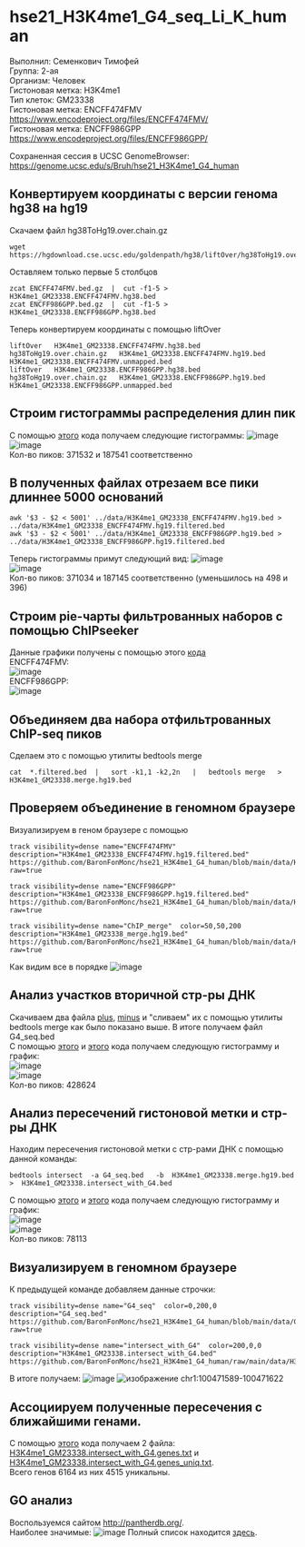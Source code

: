 # hse21_H3K4me1_G4_seq_Li_K_human

Выполнил: Семенкович Тимофей\
Группа: 2-ая\
Организм: Человек\
Гистоновая метка: H3K4me1\
Тип клеток: GM23338\
Гистоновая метка: ENCFF474FMV https://www.encodeproject.org/files/ENCFF474FMV/  
Гистоновая метка: ENCFF986GPP https://www.encodeproject.org/files/ENCFF986GPP/

Сохраненная сессия в UCSC GenomeBrowser:  https://genome.ucsc.edu/s/Bruh/hse21_H3K4me1_G4_human 

## Конвертируем координаты с версии генома hg38 на hg19

Скачаем файл hg38ToHg19.over.chain.gz
```
wget https://hgdownload.cse.ucsc.edu/goldenpath/hg38/liftOver/hg38ToHg19.over.chain.gz
```
Оставляем только первые 5 столбцов
```
zcat ENCFF474FMV.bed.gz  |  cut -f1-5 > H3K4me1_GM23338.ENCFF474FMV.hg38.bed
zcat ENCFF986GPP.bed.gz  |  cut -f1-5 > H3K4me1_GM23338.ENCFF986GPP.hg38.bed
```
Теперь конвертируем координаты с помощью liftOver
```
liftOver   H3K4me1_GM23338.ENCFF474FMV.hg38.bed   hg38ToHg19.over.chain.gz   H3K4me1_GM23338.ENCFF474FMV.hg19.bed   H3K4me1_GM23338.ENCFF474FMV.unmapped.bed
liftOver   H3K4me1_GM23338.ENCFF986GPP.hg38.bed   hg38ToHg19.over.chain.gz   H3K4me1_GM23338.ENCFF986GPP.hg19.bed   H3K4me1_GM23338.ENCFF986GPP.unmapped.bed
```

## Строим гистограммы распределения длин пик
С помощью [этого](https://github.com/BaronFonMonc/hse21_H3K4me1_G4_human/raw/main/src/length_hist.R) кода получаем следующие гистограммы:
![image](https://user-images.githubusercontent.com/55275328/121436656-ab811c80-c989-11eb-9447-2232885af36b.png)  
![image](https://user-images.githubusercontent.com/55275328/121436677-b340c100-c989-11eb-8faa-ad003e13ec2a.png)  
Кол-во пиков: 371532 и 187541 соответственно

## В полученных файлах отрезаем все пики длиннее 5000 оснований
```
awk '$3 - $2 < 5001' ../data/H3K4me1_GM23338_ENCFF474FMV.hg19.bed > ../data/H3K4me1_GM23338_ENCFF474FMV.hg19.filtered.bed
awk '$3 - $2 < 5001' ../data/H3K4me1_GM23338_ENCFF986GPP.hg19.bed > ../data/H3K4me1_GM23338_ENCFF986GPP.hg19.filtered.bed
```
Теперь гистограммы примут следующий вид:
![image](https://user-images.githubusercontent.com/55275328/121437232-a1135280-c98a-11eb-8385-dda4f4855502.png)  
![image](https://user-images.githubusercontent.com/55275328/121437262-aa9cba80-c98a-11eb-9e98-2f64fda19610.png)  
Кол-во пиков: 371034 и 187145 соответственно (уменьшилось на 498 и 396)

## Строим pie-чарты фильтрованных наборов с помощью ChIPseeker
Данные графики получены с помощью этого [кода](https://github.com/BaronFonMonc/hse21_H3K4me1_G4_human/raw/main/src/chip_seeker.R)  
ENCFF474FMV:  
![image](https://user-images.githubusercontent.com/55275328/121437564-39a9d280-c98b-11eb-82c7-7f7017033f6c.png)  
ENCFF986GPP:  
![image](https://user-images.githubusercontent.com/55275328/121437579-40d0e080-c98b-11eb-8c1e-5d288db5af83.png)  

## Объединяем два набора отфильтрованных ChIP-seq пиков
Сделаем это с помощью утилиты bedtools merge
```
cat  *.filtered.bed  |   sort -k1,1 -k2,2n   |   bedtools merge   >  H3K4me1_GM23338.merge.hg19.bed
```

## Проверяем объединение в геномном браузере
Визуализируем в геном браузере с помощью 
```
track visibility=dense name="ENCFF474FMV"  description="H3K4me1_GM23338_ENCFF474FMV.hg19.filtered.bed"
https://github.com/BaronFonMonc/hse21_H3K4me1_G4_human/blob/main/data/H3K4me1_GM23338_ENCFF474FMV.hg19.filtered.bed?raw=true

track visibility=dense name="ENCFF986GPP"  description="H3K4me1_GM23338_ENCFF986GPP.hg19.filtered.bed"
https://github.com/BaronFonMonc/hse21_H3K4me1_G4_human/blob/main/data/H3K4me1_GM23338_ENCFF986GPP.hg19.filtered.bed?raw=true

track visibility=dense name="ChIP_merge"  color=50,50,200   description="H3K4me1_GM23338_merge.hg19.bed"
https://github.com/BaronFonMonc/hse21_H3K4me1_G4_human/blob/main/data/H3K4me1_GM23338_merge.hg19.bed?raw=true
```
Как видим все в порядке ![image](https://user-images.githubusercontent.com/55275328/121358140-0a6b7500-c93b-11eb-9df3-92c3e6653703.png) 

## Анализ участков вторичной стр-ры ДНК
Скачиваем два файла [plus](https://github.com/BaronFonMonc/hse21_H3K4me1_G4_human/blob/main/data/GSM3003539_Homo_all_w15_th-1_plus.hits.max.K.w50.25.bed.gz?raw=true), [minus](https://github.com/BaronFonMonc/hse21_H3K4me1_G4_human/blob/main/data/GSM3003539_Homo_all_w15_th-1_minus.hits.max.K.w50.25.bed.gz?raw=true) и "сливаем" их с помощью утилиты bedtools merge как было показано выше. В итоге получаем файл G4_seq.bed  
С помощью [этого](https://github.com/BaronFonMonc/hse21_H3K4me1_G4_human/raw/main/src/length_hist.R) и [этого](https://github.com/BaronFonMonc/hse21_H3K4me1_G4_human/raw/main/src/chip_seeker.R) кода получаем следующую гистограмму и график:  
![image](https://user-images.githubusercontent.com/55275328/121438396-9e196180-c98c-11eb-9aba-d4cfd289590b.png)  
![image](https://user-images.githubusercontent.com/55275328/121438360-948ff980-c98c-11eb-8886-d216d7b91307.png)  
Кол-во пиков: 428624

## Анализ пересечений гистоновой метки и стр-ры ДНК
Находим пересечения гистоновой метки с стр-рами ДНК с помощью данной команды:  
```
bedtools intersect  -a G4_seq.bed   -b  H3K4me1_GM23338.merge.hg19.bed  >  H3K4me1_GM23338.intersect_with_G4.bed
```
С помощью [этого](https://github.com/BaronFonMonc/hse21_H3K4me1_G4_human/raw/main/src/length_hist.R) и [этого](https://github.com/BaronFonMonc/hse21_H3K4me1_G4_human/raw/main/src/chip_seeker.R) кода получаем следующую гистограмму и график:  
![image](https://user-images.githubusercontent.com/55275328/121438687-20a22100-c98d-11eb-8ce5-0bbd5d02d5b6.png)  
![image](https://user-images.githubusercontent.com/55275328/121438705-2bf54c80-c98d-11eb-856c-c182810a68c6.png)  
Кол-во пиков: 78113

## Визуализируем в геномном браузере
К предыдущей команде добавляем данные строчки:  
```
track visibility=dense name="G4_seq"  color=0,200,0  description="G4_seq.bed"
https://github.com/BaronFonMonc/hse21_H3K4me1_G4_human/blob/main/data/G4_seq.bed?raw=true

track visibility=dense name="intersect_with_G4"  color=200,0,0  description="H3K4me1_GM23338.intersect_with_G4.bed"
https://github.com/BaronFonMonc/hse21_H3K4me1_G4_human/raw/main/data/H3K4me1_GM23338.intersect_with_G4.bed
```
В итоге получаем: ![image](https://user-images.githubusercontent.com/55275328/121381903-cf733c80-c94e-11eb-8413-460bd85a266d.png)
![изображение](https://user-images.githubusercontent.com/55275328/121404156-57b00c80-c964-11eb-90ca-e89099e34550.png) chr1:100471589-100471622

## Ассоциируем полученные пересечения с ближайшими генами.
С помощью [этого](https://github.com/BaronFonMonc/hse21_H3K4me1_G4_human/raw/main/src/ChIPpeakAnno.R) кода получаем 2 файла: [H3K4me1_GM23338.intersect_with_G4.genes.txt](https://github.com/BaronFonMonc/hse21_H3K4me1_G4_human/raw/main/data/H3K4me1_GM23338.intersect_with_G4.genes.txt) и [H3K4me1_GM23338.intersect_with_G4.genes_uniq.txt](https://github.com/BaronFonMonc/hse21_H3K4me1_G4_human/raw/main/data/H3K4me1_GM23338.intersect_with_G4.genes_uniq.txt).  
Всего генов 6164 из них 4515 уникальны.

## GO анализ
Воспользуемся сайтом http://pantherdb.org/.  
Наиболее значимые: ![image](https://user-images.githubusercontent.com/55275328/121417642-cdbb7000-c972-11eb-8e1a-fd711409f14a.png)
Полный список находится [здесь](https://github.com/BaronFonMonc/hse21_H3K4me1_G4_human/raw/main/data/pantherdb_GO_analysis.txt).



